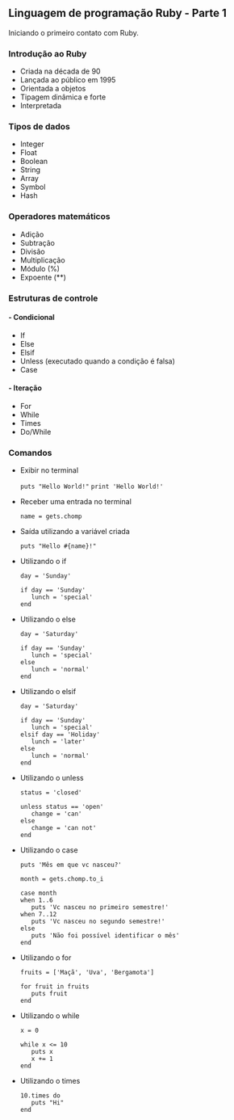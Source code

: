 ## Linguagem de programação Ruby - Parte 1

Iniciando o primeiro contato com Ruby.

### Introdução ao Ruby

- Criada na década de 90
- Lançada ao público em 1995
- Orientada a objetos
- Tipagem dinâmica e forte
- Interpretada

### Tipos de dados

- Integer
- Float
- Boolean
- String
- Array
- Symbol
- Hash

### Operadores matemáticos

- Adição
- Subtração
- Divisão
- Multiplicação
- Módulo (%)
- Expoente (**)

### Estruturas de controle

#### - Condicional

- If
- Else
- Elsif
- Unless (executado quando a condição é falsa)
- Case

#### - Iteração

- For
- While
- Times
- Do/While

### Comandos

- Exibir no terminal

    ```puts "Hello World!"```
    ```print 'Hello World!'```

- Receber uma entrada no terminal

    ```name = gets.chomp```

- Saída utilizando a variável criada
  
    ```puts "Hello #{name}!"```

- Utilizando o if

    ```
    day = 'Sunday'
    
    if day == 'Sunday'
       lunch = 'special'
    end
    ```

- Utilizando o else

    ```
    day = 'Saturday'
    
    if day == 'Sunday'
       lunch = 'special'
    else
       lunch = 'normal'
    end
    ```

- Utilizando o elsif

    ```
    day = 'Saturday'
    
    if day == 'Sunday'
       lunch = 'special'
    elsif day == 'Holiday'
       lunch = 'later'
    else
       lunch = 'normal'
    end
    ```

- Utilizando o unless

    ```
    status = 'closed'
    
    unless status == 'open'
       change = 'can'
    else
       change = 'can not'
    end
    ```

- Utilizando o case

    ```
    puts 'Mês em que vc nasceu?'

    month = gets.chomp.to_i

    case month
    when 1..6
       puts 'Vc nasceu no primeiro semestre!'
    when 7..12
       puts 'Vc nasceu no segundo semestre!'
    else
       puts 'Não foi possível identificar o mês'
    end
    ```

- Utilizando o for

    ```
    fruits = ['Maçã', 'Uva', 'Bergamota']

    for fruit in fruits
       puts fruit
    end
    ```

- Utilizando o while

    ```
    x = 0

    while x <= 10
       puts x
       x += 1
    end
    ```

- Utilizando o times

    ```
    10.times do
       puts "Hi"
    end
    ```